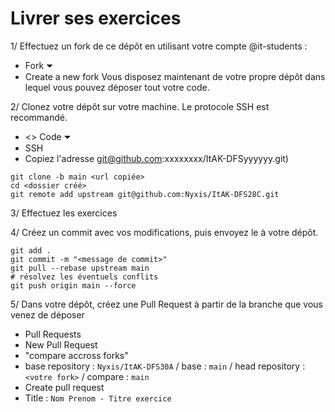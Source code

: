 # Livrer ses exercices

1/ Effectuez un fork de ce dépôt en utilisant votre compte @it-students :
- Fork ⏷
- Create a new fork
Vous disposez maintenant de votre propre dépôt dans lequel vous pouvez déposer tout votre code.

2/ Clonez votre dépôt sur votre machine. Le protocole SSH est recommandé.
- <> Code ⏷
- SSH
- Copiez l'adresse git@github.com:xxxxxxxx/ItAK-DFSyyyyyy.git)

```shell
git clone -b main <url copiée>
cd <dossier créé>
git remote add upstream git@github.com:Nyxis/ItAK-DFS28C.git
```

3/ Effectuez les exercices

4/ Créez un commit avec vos modifications, puis envoyez le à votre dépôt.
```shell
git add .
git commit -m "<message de commit>"
git pull --rebase upstream main
# résolvez les éventuels conflits
git push origin main --force
```

5/ Dans votre dépôt, créez une Pull Request à partir de la branche que vous venez de déposer
- Pull Requests
- New Pull Request
- "compare accross forks"
- base repository : `Nyxis/ItAK-DFS30A` / base : `main` / head repository : `<votre fork>` / compare : `main`
- Create pull request
- Title : `Nom Prenom - Titre exercice`

